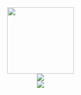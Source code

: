     
<div id="header" align="center">
  <img src="https://media.giphy.com/media/zOvBKUUEERdNm/giphy.gif" width="150"/>
</div>

<div id="header" align="center">
  <img src="https://media.giphy.com/media/3oKIPnAiaMCws8nOsE/giphy.gif width="150"/>
</div>

<div id="header" align="center">
  <img src="https://media.giphy.com/media/qgQUggAC3Pfv687qPC/giphy.gif"/>
</div>
